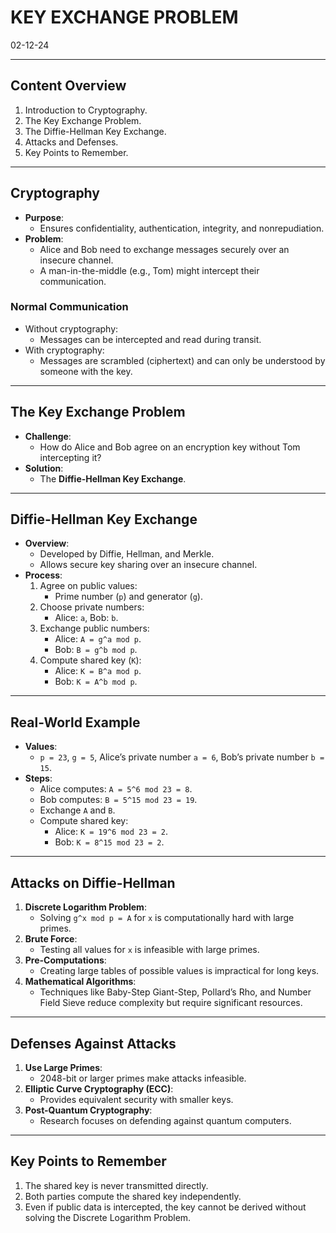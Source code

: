 # KEY EXCHANGE PROBLEM
02-12-24

---

## Content Overview
1. Introduction to Cryptography.
2. The Key Exchange Problem.
3. The Diffie-Hellman Key Exchange.
4. Attacks and Defenses.
5. Key Points to Remember.

---

## Cryptography
- **Purpose**:
  - Ensures confidentiality, authentication, integrity, and nonrepudiation.
- **Problem**:
  - Alice and Bob need to exchange messages securely over an insecure channel.
  - A man-in-the-middle (e.g., Tom) might intercept their communication.

### Normal Communication
- Without cryptography:
  - Messages can be intercepted and read during transit.
- With cryptography:
  - Messages are scrambled (ciphertext) and can only be understood by someone with the key.

---

## The Key Exchange Problem
- **Challenge**:
  - How do Alice and Bob agree on an encryption key without Tom intercepting it?
- **Solution**:
  - The **Diffie-Hellman Key Exchange**.

---

## Diffie-Hellman Key Exchange
- **Overview**:
  - Developed by Diffie, Hellman, and Merkle.
  - Allows secure key sharing over an insecure channel.
- **Process**:
  1. Agree on public values:
     - Prime number (`p`) and generator (`g`).
  2. Choose private numbers:
     - Alice: `a`, Bob: `b`.
  3. Exchange public numbers:
     - Alice: `A = g^a mod p`.
     - Bob: `B = g^b mod p`.
  4. Compute shared key (`K`):
     - Alice: `K = B^a mod p`.
     - Bob: `K = A^b mod p`.

---

## Real-World Example
- **Values**:
  - `p = 23`, `g = 5`, Alice’s private number `a = 6`, Bob’s private number `b = 15`.
- **Steps**:
  - Alice computes: `A = 5^6 mod 23 = 8`.
  - Bob computes: `B = 5^15 mod 23 = 19`.
  - Exchange `A` and `B`.
  - Compute shared key:
    - Alice: `K = 19^6 mod 23 = 2`.
    - Bob: `K = 8^15 mod 23 = 2`.

---

## Attacks on Diffie-Hellman
1. **Discrete Logarithm Problem**:
   - Solving `g^x mod p = A` for `x` is computationally hard with large primes.
2. **Brute Force**:
   - Testing all values for `x` is infeasible with large primes.
3. **Pre-Computations**:
   - Creating large tables of possible values is impractical for long keys.
4. **Mathematical Algorithms**:
   - Techniques like Baby-Step Giant-Step, Pollard’s Rho, and Number Field Sieve reduce complexity but require significant resources.

---

## Defenses Against Attacks
1. **Use Large Primes**:
   - 2048-bit or larger primes make attacks infeasible.
2. **Elliptic Curve Cryptography (ECC)**:
   - Provides equivalent security with smaller keys.
3. **Post-Quantum Cryptography**:
   - Research focuses on defending against quantum computers.

---

## Key Points to Remember
1. The shared key is never transmitted directly.
2. Both parties compute the shared key independently.
3. Even if public data is intercepted, the key cannot be derived without solving the Discrete Logarithm Problem.